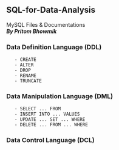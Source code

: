## SQL-for-Data-Analysis
MySQL Files &amp; Documentations                                                                   
***By Pritom Bhowmik***


### Data Definition Language (DDL)          
       - CREATE
       - ALTER
       - DROP
       - RENAME
       - TRUNCATE
       
       
### Data Manipulation Language (DML)
       - SELECT ... FROM
       - INSERT INTO ... VALUES
       - UPDATE ... SET ... WHERE
       - DELETE ... FROM ... WHERE
       
       
### Data Control Language (DCL)
